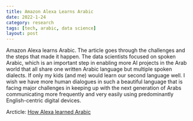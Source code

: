 ```yaml
---
title: Amazon Alexa Learns Arabic 
date: 2022-1-24
category: research 
tags: [tech, arabic, data science]
layout: post
---
```


Amazon Alexa learns Arabic. The article goes through the challenges and the steps that made it happen. The data scientists focused on spoken Arabic, which is an important step in enabling more AI projects in the Arab world that all share one written Arabic language but multiple spoken dialects. If only my kids (and me) would learn our second language well. I wish we have more human dialogues in such a beautiful language that is facing major challenges in keeping up with the next generation of Arabs communicating more frequently and very easily using predominantly English-centric digital devices.

Arcticle: [How Alexa learned Arabic](https://www.amazon.science/latest-news/how-alexa-learned-arabic)